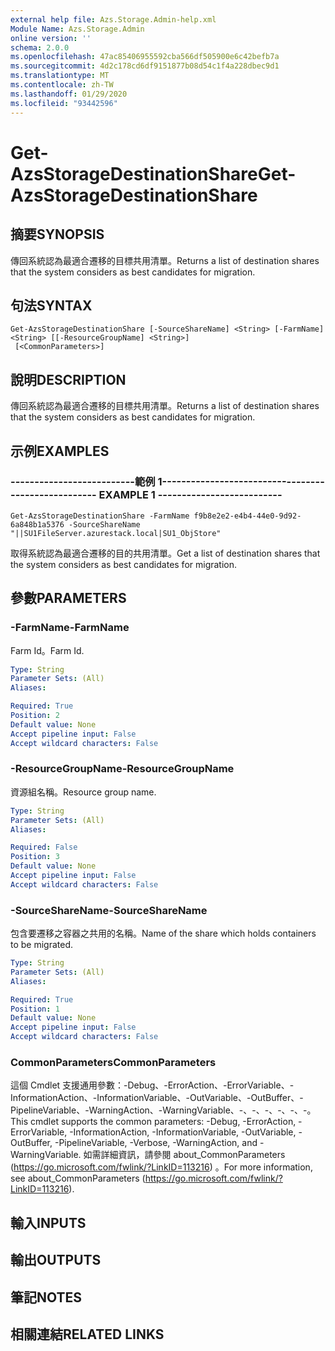 ```yaml
---
external help file: Azs.Storage.Admin-help.xml
Module Name: Azs.Storage.Admin
online version: ''
schema: 2.0.0
ms.openlocfilehash: 47ac85406955592cba566df505900e6c42befb7a
ms.sourcegitcommit: 4d2c178cd6df9151877b08d54c1f4a228dbec9d1
ms.translationtype: MT
ms.contentlocale: zh-TW
ms.lasthandoff: 01/29/2020
ms.locfileid: "93442596"
---
```

# <span data-ttu-id="e4ee9-101">Get-AzsStorageDestinationShare</span><span class="sxs-lookup"><span data-stu-id="e4ee9-101">Get-AzsStorageDestinationShare</span></span>

## <span data-ttu-id="e4ee9-102">摘要</span><span class="sxs-lookup"><span data-stu-id="e4ee9-102">SYNOPSIS</span></span>
<span data-ttu-id="e4ee9-103">傳回系統認為最適合遷移的目標共用清單。</span><span class="sxs-lookup"><span data-stu-id="e4ee9-103">Returns a list of destination shares that the system considers as best candidates for migration.</span></span>

## <span data-ttu-id="e4ee9-104">句法</span><span class="sxs-lookup"><span data-stu-id="e4ee9-104">SYNTAX</span></span>

```
Get-AzsStorageDestinationShare [-SourceShareName] <String> [-FarmName] <String> [[-ResourceGroupName] <String>]
 [<CommonParameters>]
```

## <span data-ttu-id="e4ee9-105">說明</span><span class="sxs-lookup"><span data-stu-id="e4ee9-105">DESCRIPTION</span></span>
<span data-ttu-id="e4ee9-106">傳回系統認為最適合遷移的目標共用清單。</span><span class="sxs-lookup"><span data-stu-id="e4ee9-106">Returns a list of destination shares that the system considers as best candidates for migration.</span></span>

## <span data-ttu-id="e4ee9-107">示例</span><span class="sxs-lookup"><span data-stu-id="e4ee9-107">EXAMPLES</span></span>

### <span data-ttu-id="e4ee9-108">--------------------------範例 1--------------------------</span><span class="sxs-lookup"><span data-stu-id="e4ee9-108">-------------------------- EXAMPLE 1 --------------------------</span></span>
```
Get-AzsStorageDestinationShare -FarmName f9b8e2e2-e4b4-44e0-9d92-6a848b1a5376 -SourceShareName "||SU1FileServer.azurestack.local|SU1_ObjStore"
```

<span data-ttu-id="e4ee9-109">取得系統認為最適合遷移的目的共用清單。</span><span class="sxs-lookup"><span data-stu-id="e4ee9-109">Get a list of destination shares that the system considers as best candidates for migration.</span></span>

## <span data-ttu-id="e4ee9-110">參數</span><span class="sxs-lookup"><span data-stu-id="e4ee9-110">PARAMETERS</span></span>

### <span data-ttu-id="e4ee9-111">-FarmName</span><span class="sxs-lookup"><span data-stu-id="e4ee9-111">-FarmName</span></span>
<span data-ttu-id="e4ee9-112">Farm Id。</span><span class="sxs-lookup"><span data-stu-id="e4ee9-112">Farm Id.</span></span>

```yaml
Type: String
Parameter Sets: (All)
Aliases: 

Required: True
Position: 2
Default value: None
Accept pipeline input: False
Accept wildcard characters: False
```

### <span data-ttu-id="e4ee9-113">-ResourceGroupName</span><span class="sxs-lookup"><span data-stu-id="e4ee9-113">-ResourceGroupName</span></span>
<span data-ttu-id="e4ee9-114">資源組名稱。</span><span class="sxs-lookup"><span data-stu-id="e4ee9-114">Resource group name.</span></span>

```yaml
Type: String
Parameter Sets: (All)
Aliases: 

Required: False
Position: 3
Default value: None
Accept pipeline input: False
Accept wildcard characters: False
```

### <span data-ttu-id="e4ee9-115">-SourceShareName</span><span class="sxs-lookup"><span data-stu-id="e4ee9-115">-SourceShareName</span></span>
<span data-ttu-id="e4ee9-116">包含要遷移之容器之共用的名稱。</span><span class="sxs-lookup"><span data-stu-id="e4ee9-116">Name of the share which holds containers to be migrated.</span></span>

```yaml
Type: String
Parameter Sets: (All)
Aliases: 

Required: True
Position: 1
Default value: None
Accept pipeline input: False
Accept wildcard characters: False
```

### <span data-ttu-id="e4ee9-117">CommonParameters</span><span class="sxs-lookup"><span data-stu-id="e4ee9-117">CommonParameters</span></span>
<span data-ttu-id="e4ee9-118">這個 Cmdlet 支援通用參數：-Debug、-ErrorAction、-ErrorVariable、-InformationAction、-InformationVariable、-OutVariable、-OutBuffer、-PipelineVariable、-WarningAction、-WarningVariable、-、-、-、-、-、-。</span><span class="sxs-lookup"><span data-stu-id="e4ee9-118">This cmdlet supports the common parameters: -Debug, -ErrorAction, -ErrorVariable, -InformationAction, -InformationVariable, -OutVariable, -OutBuffer, -PipelineVariable, -Verbose, -WarningAction, and -WarningVariable.</span></span> <span data-ttu-id="e4ee9-119">如需詳細資訊，請參閱 about_CommonParameters (https://go.microsoft.com/fwlink/?LinkID=113216) 。</span><span class="sxs-lookup"><span data-stu-id="e4ee9-119">For more information, see about_CommonParameters (https://go.microsoft.com/fwlink/?LinkID=113216).</span></span>

## <span data-ttu-id="e4ee9-120">輸入</span><span class="sxs-lookup"><span data-stu-id="e4ee9-120">INPUTS</span></span>

## <span data-ttu-id="e4ee9-121">輸出</span><span class="sxs-lookup"><span data-stu-id="e4ee9-121">OUTPUTS</span></span>

## <span data-ttu-id="e4ee9-122">筆記</span><span class="sxs-lookup"><span data-stu-id="e4ee9-122">NOTES</span></span>

## <span data-ttu-id="e4ee9-123">相關連結</span><span class="sxs-lookup"><span data-stu-id="e4ee9-123">RELATED LINKS</span></span>


